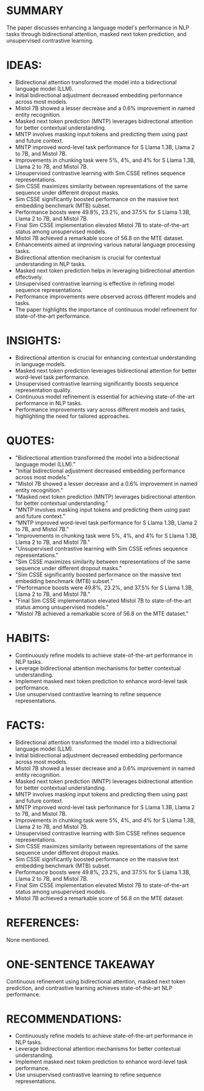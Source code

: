 # SUMMARY
The paper discusses enhancing a language model's performance in NLP tasks through bidirectional attention, masked next token prediction, and unsupervised contrastive learning.

# IDEAS:
- Bidirectional attention transformed the model into a bidirectional language model (LLM).
- Initial bidirectional adjustment decreased embedding performance across most models.
- Mistol 7B showed a lesser decrease and a 0.6% improvement in named entity recognition.
- Masked next token prediction (MNTP) leverages bidirectional attention for better contextual understanding.
- MNTP involves masking input tokens and predicting them using past and future context.
- MNTP improved word-level task performance for S Llama 1.3B, Llama 2 to 7B, and Mistol 7B.
- Improvements in chunking task were 5%, 4%, and 4% for S Llama 1.3B, Llama 2 to 7B, and Mistol 7B.
- Unsupervised contrastive learning with Sim CSSE refines sequence representations.
- Sim CSSE maximizes similarity between representations of the same sequence under different dropout masks.
- Sim CSSE significantly boosted performance on the massive text embedding benchmark (MTB) subset.
- Performance boosts were 49.8%, 23.2%, and 37.5% for S Llama 1.3B, Llama 2 to 7B, and Mistol 7B.
- Final Sim CSSE implementation elevated Mistol 7B to state-of-the-art status among unsupervised models.
- Mistol 7B achieved a remarkable score of 56.8 on the MTE dataset.
- Enhancements aimed at improving various natural language processing tasks.
- Bidirectional attention mechanism is crucial for contextual understanding in NLP tasks.
- Masked next token prediction helps in leveraging bidirectional attention effectively.
- Unsupervised contrastive learning is effective in refining model sequence representations.
- Performance improvements were observed across different models and tasks.
- The paper highlights the importance of continuous model refinement for state-of-the-art performance.

# INSIGHTS:
- Bidirectional attention is crucial for enhancing contextual understanding in language models.
- Masked next token prediction leverages bidirectional attention for better word-level task performance.
- Unsupervised contrastive learning significantly boosts sequence representation quality.
- Continuous model refinement is essential for achieving state-of-the-art performance in NLP tasks.
- Performance improvements vary across different models and tasks, highlighting the need for tailored approaches.

# QUOTES:
- "Bidirectional attention transformed the model into a bidirectional language model (LLM)."
- "Initial bidirectional adjustment decreased embedding performance across most models."
- "Mistol 7B showed a lesser decrease and a 0.6% improvement in named entity recognition."
- "Masked next token prediction (MNTP) leverages bidirectional attention for better contextual understanding."
- "MNTP involves masking input tokens and predicting them using past and future context."
- "MNTP improved word-level task performance for S Llama 1.3B, Llama 2 to 7B, and Mistol 7B."
- "Improvements in chunking task were 5%, 4%, and 4% for S Llama 1.3B, Llama 2 to 7B, and Mistol 7B."
- "Unsupervised contrastive learning with Sim CSSE refines sequence representations."
- "Sim CSSE maximizes similarity between representations of the same sequence under different dropout masks."
- "Sim CSSE significantly boosted performance on the massive text embedding benchmark (MTB) subset."
- "Performance boosts were 49.8%, 23.2%, and 37.5% for S Llama 1.3B, Llama 2 to 7B, and Mistol 7B."
- "Final Sim CSSE implementation elevated Mistol 7B to state-of-the-art status among unsupervised models."
- "Mistol 7B achieved a remarkable score of 56.8 on the MTE dataset."

# HABITS:
- Continuously refine models to achieve state-of-the-art performance in NLP tasks.
- Leverage bidirectional attention mechanisms for better contextual understanding.
- Implement masked next token prediction to enhance word-level task performance.
- Use unsupervised contrastive learning to refine sequence representations.

# FACTS:
- Bidirectional attention transformed the model into a bidirectional language model (LLM).
- Initial bidirectional adjustment decreased embedding performance across most models.
- Mistol 7B showed a lesser decrease and a 0.6% improvement in named entity recognition.
- Masked next token prediction (MNTP) leverages bidirectional attention for better contextual understanding.
- MNTP involves masking input tokens and predicting them using past and future context.
- MNTP improved word-level task performance for S Llama 1.3B, Llama 2 to 7B, and Mistol 7B.
- Improvements in chunking task were 5%, 4%, and 4% for S Llama 1.3B, Llama 2 to 7B, and Mistol 7B.
- Unsupervised contrastive learning with Sim CSSE refines sequence representations.
- Sim CSSE maximizes similarity between representations of the same sequence under different dropout masks.
- Sim CSSE significantly boosted performance on the massive text embedding benchmark (MTB) subset.
- Performance boosts were 49.8%, 23.2%, and 37.5% for S Llama 1.3B, Llama 2 to 7B, and Mistol 7B.
- Final Sim CSSE implementation elevated Mistol 7B to state-of-the-art status among unsupervised models.
- Mistol 7B achieved a remarkable score of 56.8 on the MTE dataset.

# REFERENCES:
None mentioned.

# ONE-SENTENCE TAKEAWAY
Continuous refinement using bidirectional attention, masked next token prediction, and contrastive learning achieves state-of-the-art NLP performance.

# RECOMMENDATIONS:
- Continuously refine models to achieve state-of-the-art performance in NLP tasks.
- Leverage bidirectional attention mechanisms for better contextual understanding.
- Implement masked next token prediction to enhance word-level task performance.
- Use unsupervised contrastive learning to refine sequence representations.